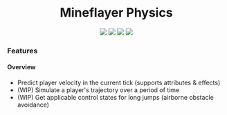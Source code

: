 <div align="center">
  <h1>Mineflayer Physics</h1>
  <img src="https://img.shields.io/npm/v/mineflayer-physics?style=flat-square">
  <img src="https://img.shields.io/github/license/firejoust/mineflayer-physics?style=flat-square">
  <img src="https://img.shields.io/github/issues/firejoust/mineflayer-physics?style=flat-square">
  <img src="https://img.shields.io/github/issues-pr/firejoust/mineflayer-physics?style=flat-square">
</div>

### Features
#### Overview
- Predict player velocity in the current tick (supports attributes & effects)
- (WIP) Simulate a player's trajectory over a period of time
- (WIP) Get applicable control states for long jumps (airborne obstacle avoidance)
